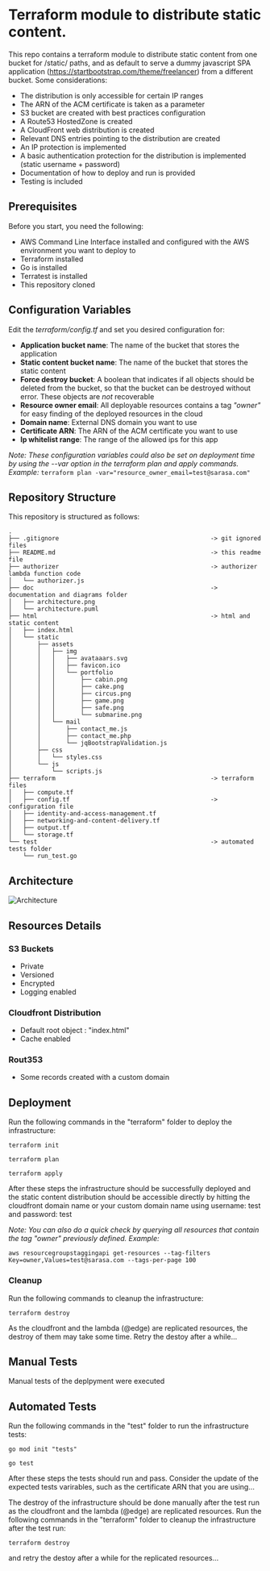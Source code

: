 
# Terraform module to distribute static content.
This repo contains a terraform module to distribute static content from one bucket for /static/ paths, and as default to serve a dummy javascript SPA application (https://startbootstrap.com/theme/freelancer) from a different bucket. 
Some considerations:
- The distribution is only accessible for certain IP ranges
- The ARN of the ACM certificate is taken as a parameter
- S3 bucket are created with best practices configuration
- A Route53 HostedZone is created
- A CloudFront web distribution is created
- Relevant DNS entries pointing to the distribution are created
- An IP protection is implemented
- A basic authentication protection for the distribution is implemented (static username + password)
- Documentation of how to deploy and run is provided
- Testing is included

## Prerequisites
Before you start, you need the following:
- AWS Command Line Interface installed and configured with the AWS environment you want to deploy to
- Terraform installed
- Go is installed
- Terratest is installed
- This repository cloned

## Configuration Variables
Edit the *terraform/config.tf* and set you desired configuration for:
- **Application bucket name**: The name of the bucket that stores the application
- **Static content bucket name**: The name of the bucket that stores the static content
- **Force destroy bucket**: A boolean that indicates if all objects should be deleted from the bucket, so that the bucket can be destroyed without error. These objects are _not_ recoverable
- **Resource owner email**: All deployable resources contains a tag *"owner"* for easy finding of the deployed resources in the cloud
- **Domain name**: External DNS domain you want to use 
- **Certificate ARN**: The ARN of the ACM certificate you want to use
- **Ip whitelist range**: The range of the allowed ips for this app

*Note: These configuration variables could also be set on deployment time by using the --var option in the terraform plan and apply commands. Example:*
```terraform plan -var="resource_owner_email=test@sarasa.com"```

## Repository Structure
This repository is structured as follows:
```
.
├── .gitignore                                          -> git ignored files
├── README.md                                           -> this readme file
├── authorizer                                          -> authorizer lambda function code
│   └── authorizer.js
├── doc                                                 -> documentation and diagrams folder
│   ├── architecture.png
│   └── architecture.puml
├── html                                                -> html and static content 
│   ├── index.html
│   └── static
│       ├── assets
│       │   ├── img
│       │   │   ├── avataaars.svg
│       │   │   ├── favicon.ico
│       │   │   └── portfolio
│       │   │       ├── cabin.png
│       │   │       ├── cake.png
│       │   │       ├── circus.png
│       │   │       ├── game.png
│       │   │       ├── safe.png
│       │   │       └── submarine.png
│       │   └── mail
│       │       ├── contact_me.js
│       │       ├── contact_me.php
│       │       └── jqBootstrapValidation.js
│       ├── css
│       │   └── styles.css
│       └── js
│           └── scripts.js
├── terraform                                           -> terraform files  
│   ├── compute.tf
│   ├── config.tf                                       -> configuration file
│   ├── identity-and-access-management.tf
│   ├── networking-and-content-delivery.tf
│   ├── output.tf
│   └── storage.tf
└── test                                                -> automated tests folder
    └── run_test.go
```

## Architecture
![Architecture](doc/architecture.png?raw=true)

## Resources Details

### S3 Buckets
- Private
- Versioned
- Encrypted
- Logging enabled

### Cloudfront Distribution
- Default root object : "index.html"
- Cache enabled 

### Rout353
- Some records created with a custom domain

## Deployment
Run the following commands in the "terraform" folder to deploy the infrastructure:

```terraform init```

```terraform plan```

```terraform apply``` 

After these steps the infrastructure should be successfully deployed and the static content distribution should be accessible directly by hitting the cloudfront domain name or your custom domain name using username: test and password: test

*Note: You can also do a quick check by querying all resources that contain the tag "owner" previously defined.  Example:*

```aws resourcegroupstaggingapi get-resources --tag-filters Key=owner,Values=test@sarasa.com --tags-per-page 100```

### Cleanup
Run the following commands to cleanup the infrastructure:

```terraform destroy```

As the cloudfront and the lambda (@edge) are replicated resources, the destroy of them may take some time. Retry the destoy after a while...

## Manual Tests
Manual tests of the deplpyment were executed

## Automated Tests
Run the following commands in the "test" folder to run the infrastructure tests:

```go mod init "tests"```

```go test```

After these steps the tests should run and pass.
Consider the update of the expected tests varirables, such as the certificate ARN that you are using...

The destroy of the infrastructure should be done manually after the test run as the cloudfront and the lambda (@edge) are replicated resources.
Run the following commands in the "terraform" folder to cleanup the infrastructure after the test run:

```terraform destroy```

and retry the destoy after a while for the replicated resources...

